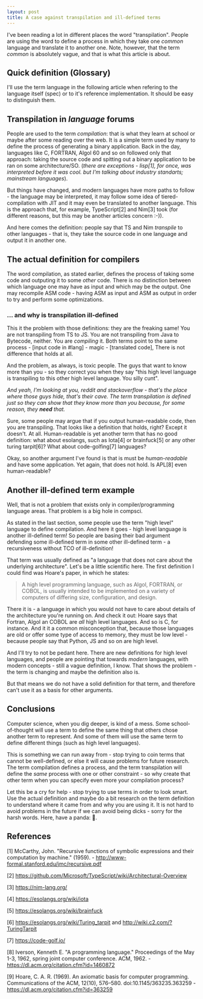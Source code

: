 ```yaml
---
layout: post
title: A case against transpilation and ill-defined terms
---
```


I've been reading a lot in different places the word "transpilation". People are using the word to define a process in which they take one *common* language and translate it to another one. Note, however, that the term *common* is absolutely vague, and that is what this article is about.

## Quick definition (Glossary)

I'll use the term language in the following article when refering to the language itself (spec) or to it's reference implementation. It should be easy to distinguish them.

## Transpilation in *language* forums

People are used to the term *compilation*: that is what they learn at school or maybe after some reading over the web. It is a simple term used by many to define the process of generating a binary application. Back in the day, languages like C, FORTRAN, Algol 60 and so on followed only that approach: taking the source code and spitting out a binary application to be ran on some architecture/SO. (*there are exceptions - lisp[1], for once, was interpreted before it was cool. but I'm talking about industry standarts; mainstream languages*).

But things have changed, and modern languages have more paths to follow - the language may be interpreted, it may follow some idea of tiered-compilation with JIT and it may even be translated to another language. This is the approach that, for example, TypeScript[2] and Nim[3] took (for different reasons, but this may be another articles concern :-)).

And here comes the definition: people say that TS and Nim *transpile* to other languages - that is, they take the source code in one language and output it in another one. 

## The actual definition for compilers

The word compilation, as stated earlier, defines the process of taking some code and outputing it to some *other* code. There is no distinction between which language one may have as input and which may be the output. One may recompile ASM code - having ASM as input and ASM as output in order to try and perform some optimizations. 

### ... and why is transpilation ill-defined

This it the problem with those definitions: they are the freaking same! You are not transpiling from TS to JS. You are not transpiling from Java to Bytecode, neither. You are *compiling* it.  Both terms point to the same process - [input code in #lang] - magic - [translated code], There is not difference that holds at all.

And the problem, as always, is toxic people. The guys that want to know more than you - so they correct you when they say "this high level language is transpiling to this other high level language. You silly cunt". 

*And yeah, I'm looking at you, reddit and stackoverflow - that's the place where those guys hide, that's their cave. The term transpilation is defined just so they can show that they know more than you because, for some reason, they **need** that.*

Sure, some people may argue that if you output human-readable code, then you are transpiling. That looks like a definition that holds, right? Except it doesn't. At all. Human-readable is yet another term that has no good definition: what about esolangs, such as Iota[4] or brainfuck[5] or any other turing tarpit[6]? What about code-golfing[7] languages? 

Okay, so another argument I've found is that is must be *human-readable* and have some application. Yet again, that does not hold. Is APL[8] even human-readable? 

## Another ill-defined term example

Well, that is not a problem that exists only in compiler/programming language areas. That problem is a big hole in compsci. 

As stated in the last section, some people use the term "high level" language to define compilation. And here it goes - high level language is another ill-defined term! So people are basing their bad argument defending some ill-defined term in some other ill-defined term - a recursiveness without TCO of ill-definition!

That term was usually defined as "a language that does not care about the underlying architecture". Let's be a little scientific here. The first definition I could find was Hoare's paper, in which he states:

> A high level programming language, such as Algol, FORTRAN, or COBOL, is usually intended to be implemented on a  variety of computers of differing size, configuration, and design. 

There it is - a language in which you would not have to care about details of the architecture you're running on. And check it out: Hoare says that Fortran, Algol an COBOL are *all* high level languages. And so is C, for instance. And it it a common misconception that, because those languages are old or offer some type of access to memory, they must be low level - because people say that Python, JS and so on are high level.

And I'll try to not be pedant here. There are new definitions for high level languages, and people are pointing that towards *modern* languages, with modern concepts - still a vague definition, I know. That shows the problem - the term is changing and maybe the definition also is. 

But that means we do not have a solid definition for that term, and therefore can't use it as a basis for other arguments. 

## Conclusions

Computer science, when you dig deeper, is kind of a mess. Some school-of-thought will use a term to define the same thing that others chose another term to represent. And some of them will use the same term to define different things (such as high level languages). 

This is something we can run away from - stop trying to coin terms that cannot be well-defined, or else it will cause problems for future research. The term compilation defines a process, and the term transpilation will define the *same* process with one or other constraint - so why create that other term when you can specify even more your compilation process?

Let this be a cry for help - stop trying to use terms in order to look smart. Use the actual definition and maybe do a bit research on the term definition to understand where it came from and why you are using it. It is not hard to avoid problems in the future if we can avoid being dicks - sorry for the harsh words. Here, have a panda: 🐼.

## References

[1] McCarthy, John. "Recursive functions of symbolic expressions and their computation by machine." (1959). - http://www-formal.stanford.edu/jmc/recursive.pdf

[2] https://github.com/Microsoft/TypeScript/wiki/Architectural-Overview

[3] https://nim-lang.org/

[4] https://esolangs.org/wiki/iota

[5] https://esolangs.org/wiki/brainfuck

[6] https://esolangs.org/wiki/Turing_tarpit and http://wiki.c2.com/?TuringTarpit

[7] https://code-golf.io/

[8] Iverson, Kenneth E. "A programming language." Proceedings of the May 1-3, 1962, spring joint computer conference. ACM, 1962. - https://dl.acm.org/citation.cfm?id=1460872

[9] Hoare, C. A. R. (1969). An axiomatic basis for computer programming. Communications of the ACM, 12(10), 576–580. doi:10.1145/363235.363259 - https://dl.acm.org/citation.cfm?id=363259
